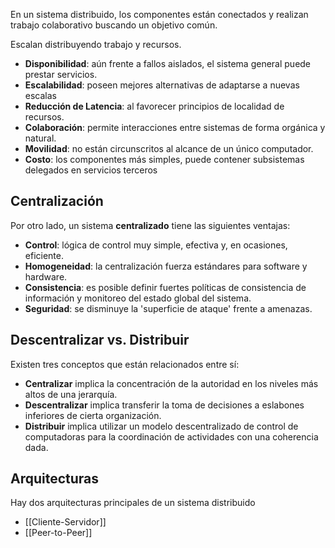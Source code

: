En un sistema distribuido, los componentes están conectados y realizan trabajo colaborativo buscando un objetivo común.

Escalan distribuyendo trabajo y recursos.

- **Disponibilidad**: aún frente a fallos aislados, el sistema general puede prestar servicios.
- **Escalabilidad**: poseen mejores alternativas de adaptarse a nuevas escalas
- **Reducción de Latencia**: al favorecer principios de localidad de recursos.
- **Colaboración**: permite interacciones entre sistemas de forma orgánica y natural.
- **Movilidad**: no están circunscritos al alcance de un único computador.
- **Costo**: los componentes más simples, puede contener subsistemas delegados en servicios terceros

## Centralización

Por otro lado, un sistema **centralizado** tiene las siguientes ventajas:

- **Control**: lógica de control muy simple, efectiva y, en ocasiones, eficiente.
- **Homogeneidad**: la centralización fuerza estándares para software y hardware.
- **Consistencia**: es posible definir fuertes políticas de consistencia de información y monitoreo del estado global del sistema.
- **Seguridad**: se disminuye la 'superficie de ataque' frente a amenazas.

## Descentralizar vs. Distribuir

Existen tres conceptos que están relacionados entre sí:

- **Centralizar** implica la concentración de la autoridad en los niveles más altos de una jerarquía.
- **Descentralizar** implica transferir la toma de decisiones a eslabones inferiores de cierta organización.
- **Distribuir** implica utilizar un modelo descentralizado de control de computadoras para la coordinación de actividades con una coherencia dada.

## Arquitecturas

Hay dos arquitecturas principales de un sistema distribuido

- [[Cliente-Servidor]]
- [[Peer-to-Peer]]
